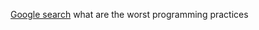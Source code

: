 
[Google search](https://www.google.be/search?q=what%20are%20the%20worst%20programming%20practices)
what are the worst programming practices
